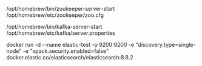 /opt/homebrew/bin/zookeeper-server-start /opt/homebrew/etc/zookeeper/zoo.cfg

/opt/homebrew/bin/kafka-server-start /opt/homebrew/etc/kafka/server.properties

docker run -d --name elastic-test -p 9200:9200 -e "discovery.type=single-node" -e "xpack.security.enabled=false" docker.elastic.co/elasticsearch/elasticsearch:8.8.2